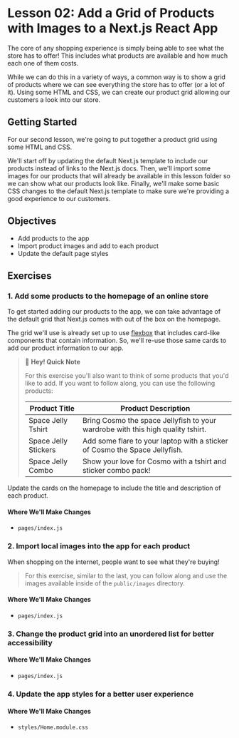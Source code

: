# Lesson 02: Add a Grid of Products with Images to a Next.js React App

The core of any shopping experience is simply being able to see what the store has to offer! This includes what products are available and how much each one of them costs.

While we can do this in a variety of ways, a common way is to show a grid of products where we can see everything the store has to offer (or a lot of it). Using some HTML and CSS, we can create our product grid allowing our customers a look into our store.

## Getting Started

For our second lesson, we're going to put together a product grid using some HTML and CSS.

We'll start off by updating the default Next.js template to include our products instead of links to the Next.js docs. Then, we'll import some images for our products that will already be available in this lesson folder so we can show what our products look like. Finally, we'll make some basic CSS changes to the default Next.js template to make sure we're providing a good experience to our customers.

## Objectives
* Add products to the app
* Import product images and add to each product
* Update the default page styles

## Exercises

### 1. Add some products to the homepage of an online store

To get started adding our products to the app, we can take advantage of the default grid that Next.js comes with out of the box on the homepage.

The grid we'll use is already set up to use [flexbox](https://developer.mozilla.org/en-US/docs/Learn/CSS/CSS_layout/Flexbox) that includes card-like components that contain information. So, we'll re-use those same cards to add our product information to our app.

> 👋 **Hey! Quick Note**
> 
> For this exercise you'll also want to think of some products that you'd like to add. If you want to follow along, you can use the following products:
> 
> | Product Title        | Product Description |
> | -------------------- | ------------------  |
> | Space Jelly Tshirt   | Bring Cosmo the space Jellyfish to your wardrobe with this high quality tshirt. |
> | Space Jelly Stickers | Add some flare to your laptop with a sticker of Cosmo the Space Jellyfish. |
> | Space Jelly Combo    | Show your love for Cosmo with a tshirt and sticker combo pack! |

Update the cards on the homepage to include the title and description of each product.

#### Where We'll Make Changes
* `pages/index.js`

### 2. Import local images into the app for each product

When shopping on the internet, people want to see what they're buying!

> For this exercise, similar to the last, you can follow along and use the images available inside of the `public/images` directory.

#### Where We'll Make Changes
* `pages/index.js`

### 3. Change the product grid into an unordered list for better accessibility

#### Where We'll Make Changes
* `pages/index.js`

### 4. Update the app styles for a better user experience

#### Where We'll Make Changes
* `styles/Home.module.css`
